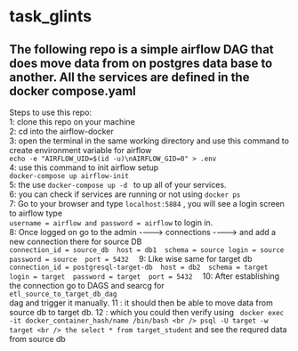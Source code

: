 # task_glints
The following repo is a simple airflow DAG that does move data from on postgres data base to another. All the services are defined in the docker compose.yaml
-----------------------------------------------------------

Steps to use this repo:<br />
  1: clone this repo on your machine<br />
  2: cd into the airflow-docker<br />
  3: open the terminal in the same working directory and use this command to create environment variable for airflow <br />
  ```echo -e "AIRFLOW_UID=$(id -u)\nAIRFLOW_GID=0" > .env```<br />
  4: use this command to init airflow setup <br /> 
   ```docker-compose up airflow-init``` <br />
  5: the use ```docker-compose up -d ``` to up all of your services.<br />
  6: you can check if services are running or not using ```docker ps``` <br />
  7: Go to your browser and type ```localhost:5884``` , you will see a login screen to airflow type <br />
  ``` username = airflow and password = airflow ``` to login in. <br />
  8: Once logged on go to the admin ----> connections ----> and add a new connection there for source DB <br />
      ```connection_id = source_db 
         host = db1 
         schema = source
         login = source
         password = source 
         port = 5432 
       ```
  9: Like wise same for target db <br />
     ```connection_id = postgresql-target-db 
         host = db2 
         schema = target 
         login = target 
         password = target 
         port = 5432 
       ```
   10: After establishing the connection go to DAGS and searcg for  <br /> ```etl_source_to_target_db_dag``` <br />
       dag and trigger it manually. 
   11 : it should then be able to move data from source db to target db.
   12 : which you could then verify using ``` docker exec -it docker_container_hash/name /bin/bash <br /> psql -U target -w target <br /> the select * from target_student``` and see the requred data from source db
   
   
